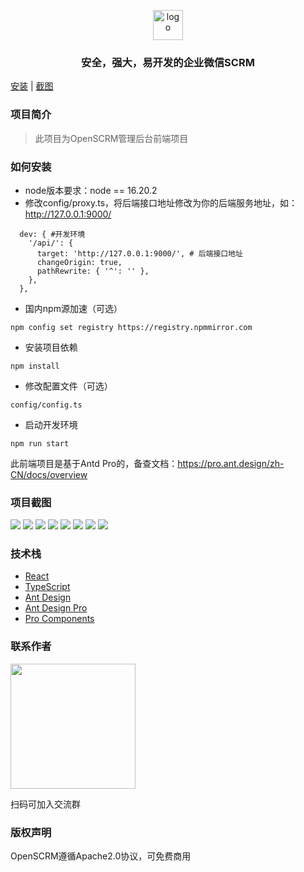 <p style="text-align: center">
  <img alt="logo" height="48" src="https://openscrm.oss-cn-hangzhou.aliyuncs.com/public/openscrm_logo.svg">
</p>

<h3 style="text-align: center">
安全，强大，易开发的企业微信SCRM
</h3>

[安装](#如何安装) |
[截图](#项目截图) 

### 项目简介

> 此项目为OpenSCRM管理后台前端项目

### 如何安装
- node版本要求：node == 16.20.2
- 修改config/proxy.ts，将后端接口地址修改为你的后端服务地址，如：http://127.0.0.1:9000/
```shell
  dev: { #开发环境
    '/api/': {
      target: 'http://127.0.0.1:9000/', # 后端接口地址
      changeOrigin: true,
      pathRewrite: { '^': '' },
    },
  },
```

- 国内npm源加速（可选）
```shell
npm config set registry https://registry.npmmirror.com
```

- 安装项目依赖
```shell
npm install
```

- 修改配置文件（可选）
```shell
config/config.ts
```


- 启动开发环境
```shell
npm run start
```

此前端项目是基于Antd Pro的，备查文档：https://pro.ant.design/zh-CN/docs/overview

### 项目截图
![](https://openscrm.oss-cn-hangzhou.aliyuncs.com/public/screenshots/%E7%99%BB%E5%BD%95.png)
![](https://openscrm.oss-cn-hangzhou.aliyuncs.com/public/screenshots/%E5%90%8E%E5%8F%B0%E9%A6%96%E9%A1%B5.png)
![](https://openscrm.oss-cn-hangzhou.aliyuncs.com/public/screenshots/%E4%BF%AE%E6%94%B9%E6%B8%A0%E9%81%93%E6%B4%BB%E7%A0%81.png)
![](https://openscrm.oss-cn-hangzhou.aliyuncs.com/public/screenshots/%E4%BC%9A%E8%AF%9D%E5%AD%98%E6%A1%A3.png)
![](https://openscrm.oss-cn-hangzhou.aliyuncs.com/public/screenshots/%E4%BF%AE%E6%94%B9%E6%B8%A0%E9%81%93%E6%B4%BB%E7%A0%812.png)
![](https://openscrm.oss-cn-hangzhou.aliyuncs.com/public/screenshots/%E5%AE%A2%E6%88%B7%E6%A0%87%E7%AD%BE%E7%AE%A1%E7%90%86.png)
![](https://openscrm.oss-cn-hangzhou.aliyuncs.com/public/screenshots/%E4%BF%AE%E6%94%B9%E7%BE%A4%E5%8F%91.png)
![](https://openscrm.oss-cn-hangzhou.aliyuncs.com/public/screenshots/%E4%BF%AE%E6%94%B9%E6%AC%A2%E8%BF%8E%E8%AF%AD.png)

### 技术栈
* [React](https://zh-hans.reactjs.org/)
* [TypeScript](https://www.tslang.cn/docs/handbook/typescript-in-5-minutes.html)
* [Ant Design](https://ant.design/components/overview-cn/)
* [Ant Design Pro](https://pro.ant.design/zh-CN/docs/overview)
* [Pro Components](https://procomponents.ant.design/components)

### 联系作者

<img src="https://openscrm.oss-cn-hangzhou.aliyuncs.com/public/screenshots/qrcode.png" width="200" />

扫码可加入交流群

### 版权声明

OpenSCRM遵循Apache2.0协议，可免费商用
